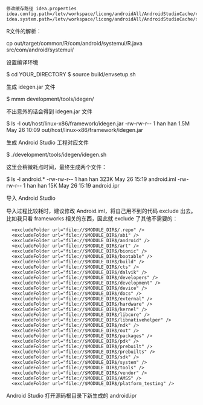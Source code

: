```
修改缓存路径 idea.properties
idea.config.path=/letv/workspace/licong/androidAll/AndroidStudioCache/config
idea.system.path=/letv/workspace/licong/androidAll/AndroidStudioCache/system
```


R文件的解析：

cp out/target/common/R/com/android/systemui/R.java src/com/android/systemui/

设置编译环境

$ cd YOUR_DIRECTORY
$ source build/envsetup.sh

生成 idegen.jar 文件

$ mmm development/tools/idegen/

不出意外的话会得到 idegen.jar 文件

$ ls -l out/host/linux-x86/framework/idegen.jar 
-rw-rw-r-- 1 han han 1.5M May 26 10:09 out/host/linux-x86/framework/idegen.jar

生成 Android Studio 工程对应文件

$ ./development/tools/idegen/idegen.sh

这里会稍微耗点时间，最终生成两个文件：

$ ls -l android.*
-rw-rw-r-- 1 han han 323K May 26 15:19 android.iml
-rw-rw-r-- 1 han han  15K May 26 15:19 android.ipr

导入 Android Studio

导入过程比较耗时，建议修改 Android.iml，将自己用不到的代码 exclude 出去。
比如我只看 frameworks 相关的东西，因此就 exclude 了其他不需要的：

      <excludeFolder url="file://$MODULE_DIR$/.repo" />
      <excludeFolder url="file://$MODULE_DIR$/abi" />
      <excludeFolder url="file://$MODULE_DIR$/android" />
      <excludeFolder url="file://$MODULE_DIR$/art" />
      <excludeFolder url="file://$MODULE_DIR$/bionic" />
      <excludeFolder url="file://$MODULE_DIR$/bootable" />
      <excludeFolder url="file://$MODULE_DIR$/build" />
      <excludeFolder url="file://$MODULE_DIR$/cts" />
      <excludeFolder url="file://$MODULE_DIR$/dalvik" />
      <excludeFolder url="file://$MODULE_DIR$/developers" />
      <excludeFolder url="file://$MODULE_DIR$/development" />
      <excludeFolder url="file://$MODULE_DIR$/device" />
      <excludeFolder url="file://$MODULE_DIR$/docs" />
      <excludeFolder url="file://$MODULE_DIR$/external" />
      <excludeFolder url="file://$MODULE_DIR$/hardware" />
      <excludeFolder url="file://$MODULE_DIR$/kernel" />
      <excludeFolder url="file://$MODULE_DIR$/libcore" />
      <excludeFolder url="file://$MODULE_DIR$/libnativehelper" />
      <excludeFolder url="file://$MODULE_DIR$/ndk" />
      <excludeFolder url="file://$MODULE_DIR$/out" />
      <excludeFolder url="file://$MODULE_DIR$/packages" />
      <excludeFolder url="file://$MODULE_DIR$/pdk" />
      <excludeFolder url="file://$MODULE_DIR$/prebuilt" />
      <excludeFolder url="file://$MODULE_DIR$/prebuilts" />
      <excludeFolder url="file://$MODULE_DIR$/sdk" />
      <excludeFolder url="file://$MODULE_DIR$/system" />
      <excludeFolder url="file://$MODULE_DIR$/tools" />
      <excludeFolder url="file://$MODULE_DIR$/vendor" />
      <excludeFolder url="file://$MODULE_DIR$/AMSS" />
      <excludeFolder url="file://$MODULE_DIR$/platform_testing" />

Android Studio 打开源码根目录下新生成的 android.ipr